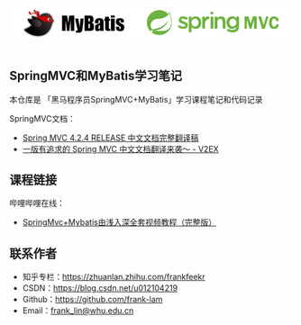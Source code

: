 

<div align="center"> <img src="imgs/logo.png" width=""/></div><br/>



## SpringMVC和MyBatis学习笔记

本仓库是 「黑马程序员SpringMVC+MyBatis」学习课程笔记和代码记录



SpringMVC文档：

- [Spring MVC 4.2.4 RELEASE 中文文档完整翻译稿](https://github.com/linesh-simplicity/translation-spring-mvc-4-documentation)
- [一版有追求的 Spring MVC 中文文档翻译来袭～ - V2EX](https://www.v2ex.com/t/288717)



## 课程链接 

哔哩哔哩在线：

- [SpringMvc+Mybatis由浅入深全套视频教程（完整版）](https://www.bilibili.com/video/av21901888)



## 联系作者

- 知乎专栏：https://zhuanlan.zhihu.com/frankfeekr
- CSDN：https://blog.csdn.net/u012104219
- Github：https://github.com/frank-lam
- Email：frank_lin@whu.edu.cn
